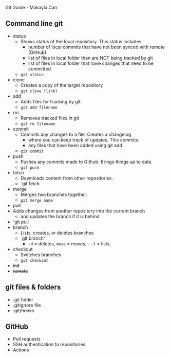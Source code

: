  Git Guide - Makayla Carr

## Command line git

- status
  - Shows status of the local repository. This status includes:
    - number of local commits that have not been synced with remote (GitHub)
    - list of files in local folder than are NOT being tracked by git
    - list of files in local folder that have changes that need to be committed
  - `git status`
- clone
  - Creates a copy of the target repository
  - `git clone (link)`
- add
  - Adds files for tracking by git.
  - `git add filename`
- rm
  - Removes tracked files in git
  - `git rm filename`
- commit
  - Commits any changes to a file. Creates a changelog
    - where you can keep track of updates. This commits
    - any files that have been added using git add.
  - `git commit`
- push
  - Pushes any commits made to Github. Brings things up to date.
  - `git push`
- fetch
  - Downloads content from other repositories. 
  - `git fetch <repository> 
- merge
  - Merges two branches together. 
  - `git merge name`
- pull
 - Adds changes from another repository into the current branch
   - and updates the branch if it is behind
 - `git pull <repository>
- branch
  - Lists, creates, or deletes branches
  - `git branch'
     - `-d` = deletes, `move` = moves, - `-l` = lists, 
- checkout
  - Switches branches 
  - `git checkout` <branch>
- ~~init~~
- ~~remote~~

## git files & folders

- .git folder
- .gitignore file
- ~~.git/hooks~~

## GitHub

- Pull requests
- SSH authentication to repositories
- ~~Actions~~

